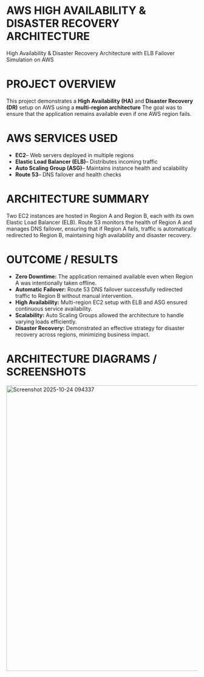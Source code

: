 # AWS HIGH AVAILABILITY & DISASTER RECOVERY ARCHITECTURE

High Availability & Disaster Recovery Architecture with ELB Failover Simulation on AWS
 

# PROJECT OVERVIEW
   
This project demonstrates a **High Availability (HA)** and **Disaster Recovery (DR)** setup on AWS using a **multi-region architecture**
  The goal was to ensure that the application remains available even if one AWS region fails. 


#  AWS SERVICES USED
 
-  **EC2**– Web servers deployed in multiple regions  
-  **Elastic Load Balancer (ELB)**– Distributes incoming traffic 
-  **Auto Scaling Group (ASG)**– Maintains instance health and scalability  
-  **Route 53**– DNS failover and health checks


# ARCHITECTURE SUMMARY

Two EC2 instances are hosted in Region A and Region B, each with its own Elastic Load Balancer (ELB). Route 53 monitors the health of Region A and manages DNS failover, ensuring that if Region A fails, 
   traffic is automatically redirected to Region B, maintaining high availability and disaster recovery.


# OUTCOME / RESULTS

-  **Zero Downtime:** The application remained available even when Region A was intentionally taken offline.  
-  **Automatic Failover:** Route 53 DNS failover successfully redirected traffic to Region B without manual intervention.  
-  **High Availability:** Multi-region EC2 setup with ELB and ASG ensured continuous service availability.  
-  **Scalability:** Auto Scaling Groups allowed the architecture to handle varying loads efficiently.  
-  **Disaster Recovery:** Demonstrated an effective strategy for disaster recovery across regions, minimizing business impact.

# ARCHITECTURE DIAGRAMS / SCREENSHOTS


<img width="1001" height="753" alt="Screenshot 2025-10-24 094337" src="https://github.com/user-attachments/assets/56014f6b-ea7c-4308-a436-7b41477609b7" />


